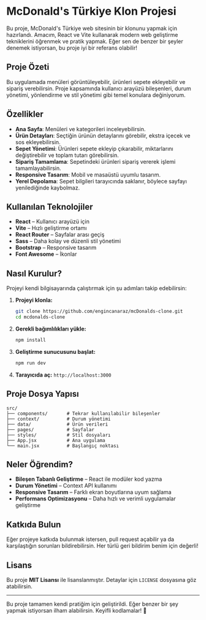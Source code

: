 # McDonald's Türkiye Klon Projesi

Bu proje, McDonald's Türkiye web sitesinin bir klonunu yapmak için hazırlandı. Amacım, React ve Vite kullanarak modern web geliştirme tekniklerini öğrenmek ve pratik yapmak. Eğer sen de benzer bir şeyler denemek istiyorsan, bu proje iyi bir referans olabilir!

## Proje Özeti

Bu uygulamada menüleri görüntüleyebilir, ürünleri sepete ekleyebilir ve sipariş verebilirsin. Proje kapsamında kullanıcı arayüzü bileşenleri, durum yönetimi, yönlendirme ve stil yönetimi gibi temel konulara değiniyorum.

## Özellikler

- **Ana Sayfa**: Menüleri ve kategorileri inceleyebilirsin.
- **Ürün Detayları**: Seçtiğin ürünün detaylarını görebilir, ekstra içecek ve sos ekleyebilirsin.
- **Sepet Yönetimi**: Ürünleri sepete ekleyip çıkarabilir, miktarlarını değiştirebilir ve toplam tutarı görebilirsin.
- **Sipariş Tamamlama**: Sepetindeki ürünleri sipariş vererek işlemi tamamlayabilirsin.
- **Responsive Tasarım**: Mobil ve masaüstü uyumlu tasarım.
- **Yerel Depolama**: Sepet bilgileri tarayıcında saklanır, böylece sayfayı yenilediğinde kaybolmaz.

## Kullanılan Teknolojiler

- **React** – Kullanıcı arayüzü için
- **Vite** – Hızlı geliştirme ortamı
- **React Router** – Sayfalar arası geçiş
- **Sass** – Daha kolay ve düzenli stil yönetimi
- **Bootstrap** – Responsive tasarım
- **Font Awesome** – İkonlar

## Nasıl Kurulur?

Projeyi kendi bilgisayarında çalıştırmak için şu adımları takip edebilirsin:

1. **Projeyi klonla:**
   ```bash
   git clone https://github.com/engincanaraz/mcDonalds-clone.git
   cd mcdonalds-clone
   ```
2. **Gerekli bağımlılıkları yükle:**
   ```bash
   npm install
   ```
3. **Geliştirme sunucusunu başlat:**
   ```bash
   npm run dev
   ```
4. **Tarayıcıda aç:** `http://localhost:3000`

## Proje Dosya Yapısı

```
src/
├── components/       # Tekrar kullanılabilir bileşenler
├── context/          # Durum yönetimi
├── data/             # Ürün verileri
├── pages/            # Sayfalar
├── styles/           # Stil dosyaları
├── App.jsx           # Ana uygulama
└── main.jsx          # Başlangıç noktası
```

## Neler Öğrendim?

- **Bileşen Tabanlı Geliştirme** – React ile modüler kod yazma
- **Durum Yönetimi** – Context API kullanımı
- **Responsive Tasarım** – Farklı ekran boyutlarına uyum sağlama
- **Performans Optimizasyonu** – Daha hızlı ve verimli uygulamalar geliştirme

## Katkıda Bulun

Eğer projeye katkıda bulunmak istersen, pull request açabilir ya da karşılaştığın sorunları bildirebilirsin. Her türlü geri bildirim benim için değerli!

## Lisans

Bu proje **MIT Lisansı** ile lisanslanmıştır. Detaylar için `LICENSE` dosyasına göz atabilirsin.

---

Bu proje tamamen kendi pratiğim için geliştirildi. Eğer benzer bir şey yapmak istiyorsan ilham alabilirsin. Keyifli kodlamalar! 🚀